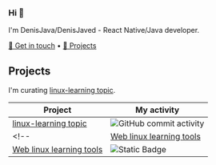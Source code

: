 ### Hi 👋
I'm DenisJava/DenisJaved - React Native/Java developer.

[💬 Get in touch](https://denisjaved.github.io?run=whoyouare&from=ghprofile) • [🔭 Projects](https://denisjaved.github.io?run=projects&from=ghprofile)



## Projects
I'm curating [linux-learning topic](https://github.com/topics/linux-learning).

| Project | My activity |
|---------|-------------|
| [linux-learning topic](https://github.com/topics/linux-learning) | ![GitHub commit activity](https://img.shields.io/github/commit-activity/y/github/explore?authorFilter=denisJaved&style=flat-square&label=commits) |
<!--| [Web linux learning tools](https://github.com/denisJaved/WebLinux) | ![GitHub commit activity](https://img.shields.io/github/commit-activity/y/denisJaved/WebLinux?authorFilter=denisJaved&style=flat-square&label=commits) |-->
| [Web linux learning tools](https://github.com/denisJaved/WebLinux) | ![Static Badge](https://img.shields.io/badge/Project%20currently%20private-red?style=flat-square) |


<!--
**denisJaved/denisJaved** is a ✨ _special_ ✨ repository because its `README.md` (this file) appears on your GitHub profile.

Here are some ideas to get you started:

- 🔭 I’m currently working on ...
- 🌱 I’m currently learning ...
- 👯 I’m looking to collaborate on ...
- 🤔 I’m looking for help with ...
- 💬 Ask me about ...
- 📫 How to reach me: ...
- 😄 Pronouns: ...
- ⚡ Fun fact: ...
-->
